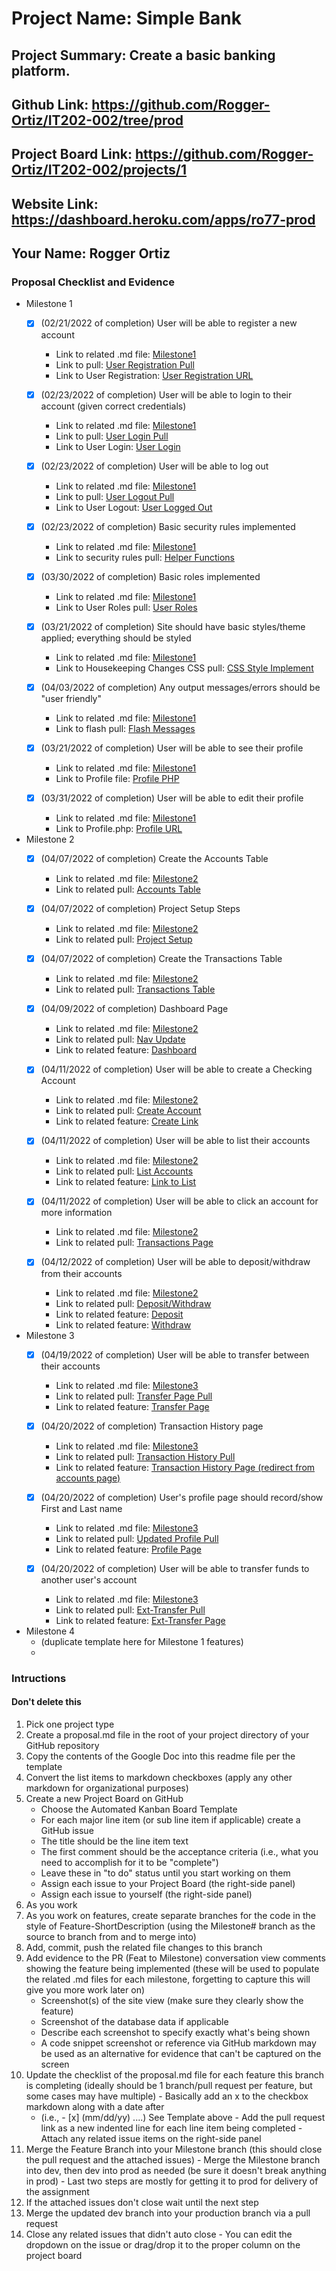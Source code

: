 # Project Name: Simple Bank
## Project Summary: Create a basic banking platform.
## Github Link: https://github.com/Rogger-Ortiz/IT202-002/tree/prod
## Project Board Link: https://github.com/Rogger-Ortiz/IT202-002/projects/1
## Website Link: https://dashboard.heroku.com/apps/ro77-prod
## Your Name: Rogger Ortiz

<!-- Line item / Feature template (use this for each bullet point) -- DO NOT DELETE THIS SECTION


- [ ] \(mm/dd/yyyy of completion) Feature Title (from the proposal bullet point, if it's a sub-point indent it properly)
  -  Link to related .md file: [Link Name](link url)

 End Line item / Feature Template -- DO NOT DELETE THIS SECTION --> 
 
 
### Proposal Checklist and Evidence

- Milestone 1
  - [x] \(02/21/2022 of completion) User will be able to register a new account
    -  Link to related .md file: [Milestone1](https://github.com/Rogger-Ortiz/IT202-002/blob/Milestone1/public_html/Project/milestone1.md)
    -  Link to pull: [User Registration Pull](https://github.com/Rogger-Ortiz/IT202-002/pull/14)
    -  Link to User Registration: [User Registration URL](https://ro77-prod.herokuapp.com/Project/register.php)

  - [x] \(02/23/2022 of completion) User will be able to login to their account (given correct credentials)
    -  Link to related .md file: [Milestone1](https://github.com/Rogger-Ortiz/IT202-002/blob/Milestone1/public_html/Project/milestone1.md)
    -  Link to pull: [User Login Pull](https://github.com/Rogger-Ortiz/IT202-002/pull/15)
    -  Link to User Login: [User Login](https://ro77-prod.herokuapp.com/Project/login.php)

  - [x] \(02/23/2022 of completion) User will be able to log out
    -  Link to related .md file: [Milestone1](https://github.com/Rogger-Ortiz/IT202-002/blob/Milestone1/public_html/Project/milestone1.md)
    -  Link to pull: [User Logout Pull](https://github.com/Rogger-Ortiz/IT202-002/pull/15)
    -  Link to User Logout: [User Logged Out](https://ro77-prod.herokuapp.com/Project/logout.php)

  - [x] \(02/23/2022 of completion) Basic security rules implemented
    -  Link to related .md file: [Milestone1](https://github.com/Rogger-Ortiz/IT202-002/blob/Milestone1/public_html/Project/milestone1.md)
    -  Link to security rules pull: [Helper Functions](https://github.com/Rogger-Ortiz/IT202-002/pull/16)

  - [x] \(03/30/2022 of completion) Basic roles implemented
    -  Link to related .md file: [Milestone1](https://github.com/Rogger-Ortiz/IT202-002/blob/Milestone1/public_html/Project/milestone1.md)
    -  Link to User Roles pull: [User Roles](https://github.com/Rogger-Ortiz/IT202-002/pull/32)

  - [x] \(03/21/2022 of completion) Site should have basic styles/theme applied; everything should be styled
    -  Link to related .md file: [Milestone1](https://github.com/Rogger-Ortiz/IT202-002/blob/Milestone1/public_html/Project/milestone1.md)
    -  Link to Housekeeping Changes CSS pull: [CSS Style Implement](https://github.com/Rogger-Ortiz/IT202-002/pull/20)

  - [x] \(04/03/2022 of completion) Any output messages/errors should be "user friendly"
    -  Link to related .md file: [Milestone1](https://github.com/Rogger-Ortiz/IT202-002/blob/Milestone1/public_html/Project/milestone1.md)
    -  Link to flash pull: [Flash Messages](https://github.com/Rogger-Ortiz/IT202-002/pull/17)

  - [x] \(03/21/2022 of completion) User will be able to see their profile
    -  Link to related .md file: [Milestone1](https://github.com/Rogger-Ortiz/IT202-002/blob/Milestone1/public_html/Project/milestone1.md)
    -  Link to Profile file: [Profile PHP](https://github.com/Rogger-Ortiz/IT202-002/pull/20)

  - [x] \(03/31/2022 of completion) User will be able to edit their profile
    -  Link to related .md file: [Milestone1](https://github.com/Rogger-Ortiz/IT202-002/blob/Milestone1/public_html/Project/milestone1.md)
    -  Link to Profile.php: [Profile URL](https://ro77-prod.herokuapp.com/Project/profile.php)


- Milestone 2
  - [x] \(04/07/2022 of completion) Create the Accounts Table
    -  Link to related .md file: [Milestone2](https://github.com/Rogger-Ortiz/IT202-002/blob/prod/public_html/Project/milestone2.md)
    -  Link to related pull: [Accounts Table](https://github.com/Rogger-Ortiz/IT202-002/pull/50)

  - [x] \(04/07/2022 of completion) Project Setup Steps
    -  Link to related .md file: [Milestone2](https://github.com/Rogger-Ortiz/IT202-002/blob/prod/public_html/Project/milestone2.md)
    -  Link to related pull: [Project Setup](https://github.com/Rogger-Ortiz/IT202-002/pull/51)

  - [x] \(04/07/2022 of completion) Create the Transactions Table
    -  Link to related .md file: [Milestone2](https://github.com/Rogger-Ortiz/IT202-002/blob/prod/public_html/Project/milestone2.md)
    -  Link to related pull: [Transactions Table](https://github.com/Rogger-Ortiz/IT202-002/pull/52)

  - [x] \(04/09/2022 of completion) Dashboard Page
    -  Link to related .md file: [Milestone2](https://github.com/Rogger-Ortiz/IT202-002/blob/prod/public_html/Project/milestone2.md)
    -  Link to related pull: [Nav Update](https://github.com/Rogger-Ortiz/IT202-002/pull/53)
    -  Link to related feature: [Dashboard](https://ro77-prod.herokuapp.com/Project/home.php)

  - [x] \(04/11/2022 of completion) User will be able to create a Checking Account
    -  Link to related .md file: [Milestone2](https://github.com/Rogger-Ortiz/IT202-002/blob/prod/public_html/Project/milestone2.md)
    -  Link to related pull: [Create Account](https://github.com/Rogger-Ortiz/IT202-002/pull/56)
    -  Link to related feature: [Create Link](https://ro77-prod.herokuapp.com/Project/createaccount.php)

  - [x] \(04/11/2022 of completion) User will be able to list their accounts
    -  Link to related .md file: [Milestone2](https://github.com/Rogger-Ortiz/IT202-002/blob/prod/public_html/Project/milestone2.md)
    -  Link to related pull: [List Accounts](https://github.com/Rogger-Ortiz/IT202-002/pull/57)
    -  Link to related feature: [Link to List](https://ro77-prod.herokuapp.com/Project/accounts.php)

  - [x] \(04/11/2022 of completion) User will be able to click an account for more information
    -  Link to related .md file: [Milestone2](https://github.com/Rogger-Ortiz/IT202-002/blob/prod/public_html/Project/milestone2.md)
    -  Link to related pull: [Transactions Page](https://github.com/Rogger-Ortiz/IT202-002/pull/58)

  - [x] \(04/12/2022 of completion) User will be able to deposit/withdraw from their accounts
    -  Link to related .md file: [Milestone2](https://github.com/Rogger-Ortiz/IT202-002/blob/prod/public_html/Project/milestone2.md)
    -  Link to related pull: [Deposit/Withdraw](https://github.com/Rogger-Ortiz/IT202-002/pull/59)
    -  Link to related feature: [Deposit](https://ro77-prod.herokuapp.com/Project/deposit.php)
    -  Link to related feature: [Withdraw](https://ro77-prod.herokuapp.com/Project/withdraw.php)

- Milestone 3
  - [x] \(04/19/2022 of completion) User will be able to transfer between their accounts
    -  Link to related .md file: [Milestone3](https://github.com/Rogger-Ortiz/IT202-002/blob/prod/public_html/Project/milestone3.md)
    -  Link to related pull: [Transfer Page Pull](https://github.com/Rogger-Ortiz/IT202-002/pull/83)
    -  Link to related feature: [Transfer Page](https://ro77-prod.herokuapp.com/Project/transfer.php)

  - [x] \(04/20/2022 of completion) Transaction History page
    -  Link to related .md file: [Milestone3](https://github.com/Rogger-Ortiz/IT202-002/blob/prod/public_html/Project/milestone3.md)
    -  Link to related pull: [Transaction History Pull](https://github.com/Rogger-Ortiz/IT202-002/pull/84)
    -  Link to related feature: [Transaction History Page (redirect from accounts page)](https://ro77-prod.herokuapp.com/Project/accounts.php)

  - [x] \(04/20/2022 of completion) User's profile page should record/show First and Last name
    -  Link to related .md file: [Milestone3](https://github.com/Rogger-Ortiz/IT202-002/blob/prod/public_html/Project/milestone3.md)
    -  Link to related pull: [Updated Profile Pull](https://github.com/Rogger-Ortiz/IT202-002/pull/85)
    -  Link to related feature: [Profile Page](https://ro77-prod.herokuapp.com/Project/profile.php)

  - [x] \(04/20/2022 of completion) User will be able to transfer funds to another user's account
    -  Link to related .md file: [Milestone3](https://github.com/Rogger-Ortiz/IT202-002/blob/prod/public_html/Project/milestone3.md)
    -  Link to related pull: [Ext-Transfer Pull](https://github.com/Rogger-Ortiz/IT202-002/pull/86)
    -  Link to related feature: [Ext-Transfer Page](https://ro77-prod.herokuapp.com/Project/telle.php)

- Milestone 4
  - (duplicate template here for Milestone 1 features)
  - 
### Intructions
#### Don't delete this
1. Pick one project type
2. Create a proposal.md file in the root of your project directory of your GitHub repository
3. Copy the contents of the Google Doc into this readme file per the template
4. Convert the list items to markdown checkboxes (apply any other markdown for organizational purposes)
5. Create a new Project Board on GitHub
   - Choose the Automated Kanban Board Template
   - For each major line item (or sub line item if applicable) create a GitHub issue
   - The title should be the line item text
   - The first comment should be the acceptance criteria (i.e., what you need to accomplish for it to be "complete")
   - Leave these in "to do" status until you start working on them
   - Assign each issue to your Project Board (the right-side panel)
   - Assign each issue to yourself (the right-side panel)
6. As you work
  1. As you work on features, create separate branches for the code in the style of Feature-ShortDescription (using the Milestone# branch as the source to branch from and to merge into)
  2. Add, commit, push the related file changes to this branch
  3. Add evidence to the PR (Feat to Milestone) conversation view comments showing the feature being implemented (these will be used to populate the related .md files for each milestone, forgetting to capture this will give you more work later on)
     - Screenshot(s) of the site view (make sure they clearly show the feature)
     - Screenshot of the database data if applicable
     - Describe each screenshot to specify exactly what's being shown
     - A code snippet screenshot or reference via GitHub markdown may be used as an alternative for evidence that can't be captured on the screen
  4. Update the checklist of the proposal.md file for each feature this branch is completing (ideally should be 1 branch/pull request per feature, but some cases may have multiple)
    - Basically add an x to the checkbox markdown along with a date after
      - (i.e.,   - [x] (mm/dd/yy) ....) See Template above
    - Add the pull request link as a new indented line for each line item being completed
    - Attach any related issue items on the right-side panel
  5. Merge the Feature Branch into your Milestone branch (this should close the pull request and the attached issues)
    - Merge the Milestone branch into dev, then dev into prod as needed (be sure it doesn't break anything in prod)
    - Last two steps are mostly for getting it to prod for delivery of the assignment 
  7. If the attached issues don't close wait until the next step
  8. Merge the updated dev branch into your production branch via a pull request
  9. Close any related issues that didn't auto close
    - You can edit the dropdown on the issue or drag/drop it to the proper column on the project board